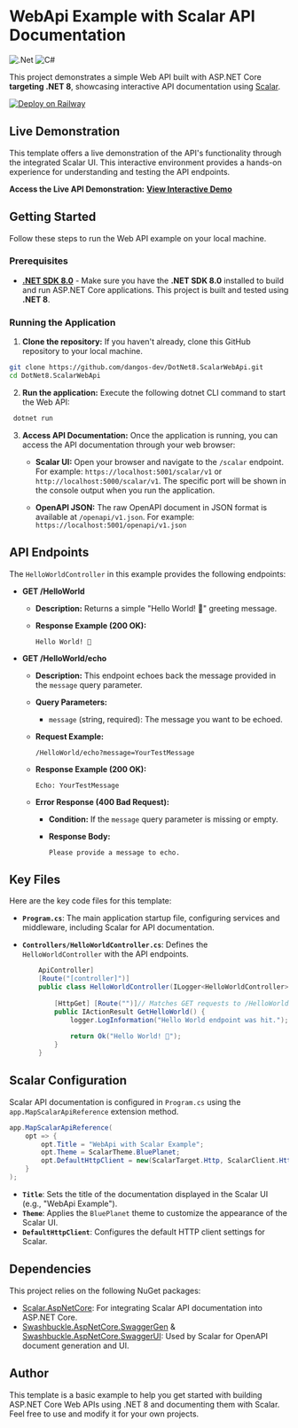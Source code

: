 ﻿# WebApi Example with Scalar API Documentation
![.Net](https://img.shields.io/badge/.NET-5C2D91?style=for-the-badge&logo=.net&logoColor=white)
![C#](https://img.shields.io/badge/c%23-%23239120.svg?style=for-the-badge&logo=csharp&logoColor=white)

This project demonstrates a simple Web API built with ASP.NET Core **targeting .NET 8**, showcasing interactive API
documentation using [Scalar](https://github.com/domaindrivendev/Swashbuckle.AspNetCore).

[![Deploy on Railway](https://railway.com/button.svg)](https://railway.com/template/_R3Eu2?referralCode=Al2B-n)

## Live Demonstration

This template offers a live demonstration of the API's functionality through the integrated Scalar UI.  This interactive environment provides a hands-on experience for understanding and testing the API endpoints.

**Access the Live API Demonstration:** [**View Interactive Demo**](https://dotnet8.scalarwebapi.dangos.dev/scalar/v1)

## Getting Started

Follow these steps to run the Web API example on your local machine.

### Prerequisites

- **[.NET SDK 8.0](https://dotnet.microsoft.com/download)** - Make sure you have the **.NET SDK 8.0** installed to build
  and run ASP.NET Core applications. This project is built and tested using **.NET 8**.

### Running the Application

1. **Clone the repository:** If you haven't already, clone this GitHub repository to your local machine.

``` bash
git clone https://github.com/dangos-dev/DotNet8.ScalarWebApi.git
cd DotNet8.ScalarWebApi
```

2. **Run the application:** Execute the following dotnet CLI command to start the Web API:

``` bash
 dotnet run
```

3. **Access API Documentation:** Once the application is running, you can access the API documentation through your web
   browser:
    - **Scalar UI:** Open your browser and navigate to the `/scalar` endpoint. For example:
      `https://localhost:5001/scalar/v1` or `http://localhost:5000/scalar/v1`. The specific port will be shown in the console
      output when you run the application.

    - **OpenAPI JSON:** The raw OpenAPI document in JSON format is available at `/openapi/v1.json`. For example:
      `https://localhost:5001/openapi/v1.json`

## API Endpoints

The `HelloWorldController` in this example provides the following endpoints:

- **GET /HelloWorld**

    - **Description:** Returns a simple "Hello World! 🍡" greeting message.
    - **Response Example (200 OK):**

      ```
      Hello World! 🍡
      ```

- **GET /HelloWorld/echo**

    - **Description:** This endpoint echoes back the message provided in the `message` query parameter.
    - **Query Parameters:**
        - `message` (string, required): The message you want to be echoed.
    - **Request Example:**

        ```
        /HelloWorld/echo?message=YourTestMessage
        ```

    - **Response Example (200 OK):**

        ```
        Echo: YourTestMessage
        ```

    - **Error Response (400 Bad Request):**
        - **Condition:** If the `message` query parameter is missing or empty.
        - **Response Body:**

            ```
            Please provide a message to echo.
            ```

## Key Files

Here are the key code files for this template:

- **`Program.cs`**: The main application startup file, configuring services and middleware, including Scalar for API
  documentation.

- **`Controllers/HelloWorldController.cs`**: Defines the `HelloWorldController` with the API endpoints.

  ``` csharp
      ApiController]  
      [Route("[controller]")]  
      public class HelloWorldController(ILogger<HelloWorldController> logger) : ControllerBase {  
    
          [HttpGet] [Route("")]// Matches GET requests to /HelloWorld  
          public IActionResult GetHelloWorld() {  
              logger.LogInformation("Hello World endpoint was hit.");  
    
              return Ok("Hello World! 🍡");  
          }
      }
  ```

## Scalar Configuration

Scalar API documentation is configured in `Program.cs` using the `app.MapScalarApiReference` extension method.

```csharp
app.MapScalarApiReference(
    opt => {
        opt.Title = "WebApi with Scalar Example";
        opt.Theme = ScalarTheme.BluePlanet;
        opt.DefaultHttpClient = new(ScalarTarget.Http, ScalarClient.Http11);
    }
);
```

- **`Title`**: Sets the title of the documentation displayed in the Scalar UI (e.g., "WebApi Example").
- **`Theme`**: Applies the `BluePlanet` theme to customize the appearance of the Scalar UI.
- **`DefaultHttpClient`**: Configures the default HTTP client settings for Scalar.

## Dependencies

This project relies on the following NuGet packages:

- [Scalar.AspNetCore](https://www.google.com/url?sa=E&source=gmail&q=https://www.nuget.org/packages/Scalar.AspNetCore):
  For integrating Scalar API documentation into ASP.NET Core.
- [Swashbuckle.AspNetCore.SwaggerGen](https://www.google.com/url?sa=E&source=gmail&q=https://www.nuget.org/packages/Swashbuckle.AspNetCore.SwaggerGen) & [Swashbuckle.AspNetCore.SwaggerUI](https://www.google.com/url?sa=E&source=gmail&q=https://www.nuget.org/packages/Swashbuckle.AspNetCore.SwaggerUI):
  Used by Scalar for OpenAPI document generation and UI.

## Author

This template is a basic example to help you get started with building ASP.NET Core Web APIs using .NET 8 and
documenting them with Scalar. Feel free to use and modify it for your own projects.